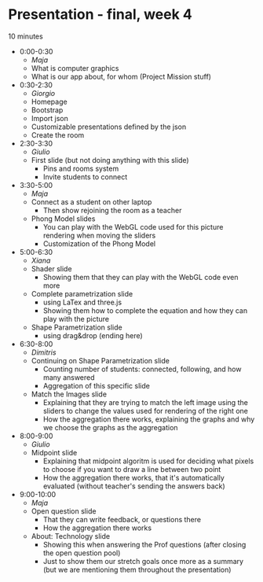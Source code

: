 # Presentation - final, week 4

10 minutes

* 0:00-0:30
  * _Maja_
  * What is computer graphics
  * What is our app about, for whom (Project Mission stuff)
* 0:30-2:30
  * _Giorgio_
  * Homepage
  * Bootstrap
  * Import json
  * Customizable presentations defined by the json
  * Create the room
* 2:30-3:30
  * _Giulio_
  * First slide (but not doing anything with this slide)
    * Pins and rooms system
    * Invite students to connect
* 3:30-5:00
  * _Maja_
  * Connect as a student on other laptop
    * Then show rejoining the room as a teacher
  * Phong Model slides
    * You can play with the WebGL code used for this picture rendering when moving the sliders
    * Customization of the Phong Model
* 5:00-6:30
  * _Xiana_
  * Shader slide
    * Showing them that they can play with the WebGL code even more
  * Complete parametrization slide
    * using LaTex and three.js
    * Showing them how to complete the equation and how they can play with the picture
  * Shape Parametrization slide
    * using drag&drop (ending here)
* 6:30-8:00
  * _Dimitris_
  * Continuing on Shape Parametrization slide
    * Counting number of students: connected, following, and how many answered
    * Aggregation of this specific slide
  * Match the Images slide
    * Explaining that they are trying to match the left image using the sliders to change the values used for rendering of the right one
    * How the aggregation there works, explaining the graphs and why we choose the graphs as the aggregation
* 8:00-9:00
  * _Giulio_
  * Midpoint slide
    * Explaining that midpoint algoritm is used for deciding what pixels to choose if you want to draw a line between two point
    * How the aggregation there works, that it's automatically evaluated (without teacher's sending the answers back)
* 9:00-10:00
  * _Maja_
  * Open question slide
    * That they can write feedback, or questions there
    * How the aggregation there works
  * About: Technology slide
    * Showing this when answering the Prof questions (after closing the open question pool)
    * Just to show them our stretch goals once more as a summary (but we are mentioning them throughout the presentation)
